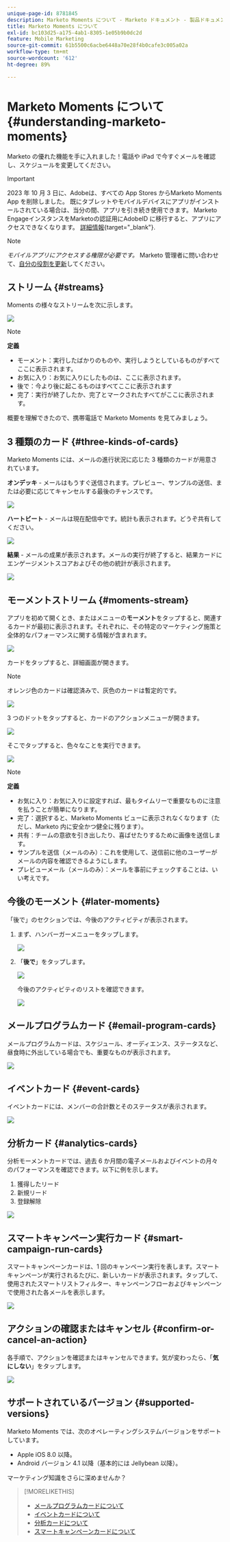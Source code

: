 ```yaml
---
unique-page-id: 8781845
description: Marketo Moments について - Marketo ドキュメント - 製品ドキュメント
title: Marketo Moments について
exl-id: bc103d25-a175-4ab1-8305-1e05b9b0dc2d
feature: Mobile Marketing
source-git-commit: 61b5500c6acbe6448a70e28f4b0cafe3c005a02a
workflow-type: tm+mt
source-wordcount: '612'
ht-degree: 89%

---
```


# Marketo Moments について {#understanding-marketo-moments}

Marketo の優れた機能を手に入れました！電話や iPad で今すぐメールを確認し、スケジュールを変更してください。

>[!IMPORTANT]
>
>2023 年 10 月 3 日に、Adobeは、すべての App Stores からMarketo Moments App を削除しました。 既にタブレットやモバイルデバイスにアプリがインストールされている場合は、当分の間、アプリを引き続き使用できます。 Marketo EngageインスタンスをMarketoの認証用にAdobeID に移行すると、アプリにアクセスできなくなります。 [詳細情報](https://nation.marketo.com/t5/product-discussions/marketo-events-app-and-marketo-moments-app-end-of-life/m-p/340712/highlight/true#M193869){target="_blank"}.

>[!NOTE]
>
>_モバイルアプリにアクセスする権限が必要です。_ Marketo 管理者に問い合わせて、[自分の役割を更新](/help/marketo/product-docs/administration/users-and-roles/managing-user-roles-and-permissions.md)してください。

## ストリーム {#streams}

Moments の様々なストリームを次に示します。

![](assets/image2015-7-15-15-3a6-3a10.png)

>[!NOTE]
>
>**定義**
>
>* モーメント：実行したばかりのものや、実行しようとしているものがすべてここに表示されます。
>* お気に入り：お気に入りにしたものは、ここに表示されます。
>* 後で：今より後に起こるものはすべてここに表示されます
>* 完了：実行が終了したか、完了とマークされたすべてがここに表示されます。

概要を理解できたので、携帯電話で Marketo Moments を見てみましょう。

## 3 種類のカード {#three-kinds-of-cards}

Marketo Moments には、メールの進行状況に応じた 3 種類のカードが用意されています。

**オンデッキ** - メールはもうすぐ送信されます。プレビュー、サンプルの送信、または必要に応じてキャンセルする最後のチャンスです。

![](assets/image2015-7-17-11-3a25-3a48.png)

**ハートビート** - メールは現在配信中です。統計も表示されます。どうぞ共有してください。

![](assets/image2015-7-17-11-3a27-3a22.png)

**結果** - メールの成果が表示されます。メールの実行が終了すると、結果カードにエンゲージメントスコアおよびその他の統計が表示されます。

![](assets/image2015-7-17-11-3a43-3a28.png)

## モーメントストリーム {#moments-stream}

アプリを初めて開くとき、またはメニューの&#x200B;**モーメント**&#x200B;をタップすると、関連するカードが最初に表示されます。それぞれに、その特定のマーケティング施策と全体的なパフォーマンスに関する情報が含まれます。

![](assets/image2015-7-15-10-3a46-3a19.png)

カードをタップすると、詳細画面が開きます。

>[!NOTE]
>
>オレンジ色のカードは確認済みで、灰色のカードは暫定的です。

![](assets/image2015-9-25-9-3a37-3a26.png)

3 つのドットをタップすると、カードのアクションメニューが開きます。

![](assets/image2015-7-15-10-3a47-3a34.png)

そこでタップすると、色々なことを実行できます。

![](assets/image2015-7-15-10-3a49-3a20.png)

>[!NOTE]
>
>**定義**
>
>* お気に入り：お気に入りに設定すれば、最もタイムリーで重要なものに注意を払うことが簡単になります。
>* 完了：選択すると、Marketo Moments ビューに表示されなくなります（ただし、Marketo 内に安全かつ健全に残ります）。
>* 共有：チームの意欲を引き出したり、喜ばせたりするために画像を送信します。
>* サンプルを送信（メールのみ）：これを使用して、送信前に他のユーザーがメールの内容を確認できるようにします。
>* プレビューメール（メールのみ）：メールを事前にチェックすることは、いい考えです。

## 今後のモーメント {#later-moments}

「後で」のセクションでは、今後のアクティビティが表示されます。

1. まず、ハンバーガーメニューをタップします。

   ![](assets/image2015-7-15-10-3a52-3a5.png)

1. 「**後で**」をタップします。

   ![](assets/image2015-7-15-10-3a54-3a47.png)

   今後のアクティビティのリストを確認できます。

   ![](assets/image2015-6-29-15-3a24-3a3.png)

## メールプログラムカード {#email-program-cards}

メールプログラムカードは、スケジュール、オーディエンス、ステータスなど、昼食時に外出している場合でも、重要なものが表示されます。

![](assets/image2015-6-29-15-3a31-3a57.png)

## イベントカード {#event-cards}

イベントカードには、メンバーの合計数とそのステータスが表示されます。

![](assets/image2015-6-29-15-3a39-3a12.png)

## 分析カード {#analytics-cards}

分析モーメントカードでは、過去 6 か月間の電子メールおよびイベントの月々のパフォーマンスを確認できます。以下に例を示します。

1. 獲得したリード
1. 新規リード
1. 登録解除

![](assets/image2015-7-6-13-3a26-3a33.png)

## スマートキャンペーン実行カード {#smart-campaign-run-cards}

スマートキャンペーンカードは、1 回のキャンペーン実行を表します。スマートキャンペーンが実行されるたびに、新しいカードが表示されます。タップして、使用されたスマートリストフィルター、キャンペーンフローおよびキャンペーンで使用された各メールを表示します。

![](assets/image2015-9-23-11-3a0-3a54.png)

## アクションの確認またはキャンセル {#confirm-or-cancel-an-action}

各手順で、アクションを確認またはキャンセルできます。気が変わったら、「**気にしない**」をタップします。

![](assets/image2015-7-14-17-3a11-3a29.png)

## サポートされているバージョン  {#supported-versions}

Marketo Moments では、次のオペレーティングシステムバージョンをサポートしています。

* Apple iOS 8.0 以降。
* Android バージョン 4.1 以降（基本的には Jellybean 以降）。

マーケティング知識をさらに深めませんか？

>[!MORELIKETHIS]
>
>* [メールプログラムカードについて](/help/marketo/product-docs/core-marketo-concepts/mobile-apps/marketo-moments/understanding-moments/understanding-email-program-cards.md)
>* [イベントカードについて](/help/marketo/product-docs/core-marketo-concepts/mobile-apps/marketo-moments/understanding-moments/understanding-event-cards.md)
>* [分析カードについて](/help/marketo/product-docs/core-marketo-concepts/mobile-apps/marketo-moments/understanding-moments/understanding-analytics-cards.md)
>* [スマートキャンペーンカードについて](/help/marketo/product-docs/core-marketo-concepts/mobile-apps/marketo-moments/understanding-moments/understanding-smart-campaign-cards.md)

